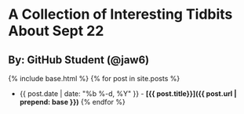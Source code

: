
# A Collection of Interesting Tidbits About Sept 22

## By: GitHub Student (@jaw6)

{% include base.html %}
{% for post in site.posts %}
  * {{ post.date | date: "%b %-d, %Y" }} - **[{{ post.title}}]({{ post.url | prepend: base }})**
{% endfor %}
